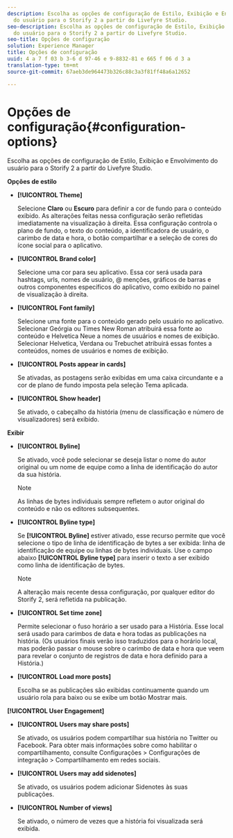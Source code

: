 ```yaml
---
description: Escolha as opções de configuração de Estilo, Exibição e Envolvimento
  do usuário para o Storify 2 a partir do Livefyre Studio.
seo-description: Escolha as opções de configuração de Estilo, Exibição e Envolvimento
  do usuário para o Storify 2 a partir do Livefyre Studio.
seo-title: Opções de configuração
solution: Experience Manager
title: Opções de configuração
uuid: 4 a 7 f 03 b 3-6 d 97-46 e 9-8832-81 e 665 f 06 d 3 a
translation-type: tm+mt
source-git-commit: 67aeb3de964473b326c88c3a3f81ff48a6a12652

---
```



# Opções de configuração{#configuration-options}

Escolha as opções de configuração de Estilo, Exibição e Envolvimento do usuário para o Storify 2 a partir do Livefyre Studio.

**Opções de estilo**

* **[!UICONTROL Theme]**

   Selecione **Claro** ou **Escuro** para definir a cor de fundo para o conteúdo exibido. As alterações feitas nessa configuração serão refletidas imediatamente na visualização à direita. Essa configuração controla o plano de fundo, o texto do conteúdo, a identificadora de usuário, o carimbo de data e hora, o botão compartilhar e a seleção de cores do ícone social para o aplicativo.

* **[!UICONTROL Brand color]**

   Selecione uma cor para seu aplicativo. Essa cor será usada para hashtags, urls, nomes de usuário, @ menções, gráficos de barras e outros componentes específicos do aplicativo, como exibido no painel de visualização à direita.

* **[!UICONTROL Font family]**

   Selecione uma fonte para o conteúdo gerado pelo usuário no aplicativo. Selecionar Geórgia ou Times New Roman atribuirá essa fonte ao conteúdo e Helvetica Neue a nomes de usuários e nomes de exibição. Selecionar Helvetica, Verdana ou Trebuchet atribuirá essas fontes a conteúdos, nomes de usuários e nomes de exibição.

* **[!UICONTROL Posts appear in cards]**

   Se ativadas, as postagens serão exibidas em uma caixa circundante e a cor de plano de fundo imposta pela seleção Tema aplicada.

* **[!UICONTROL Show header]**

   Se ativado, o cabeçalho da história (menu de classificação e número de visualizadores) será exibido.

**Exibir**

* **[!UICONTROL Byline]**

   Se ativado, você pode selecionar se deseja listar o nome do autor original ou um nome de equipe como a linha de identificação do autor da sua história.

   >[!NOTE]
   >
   >As linhas de bytes individuais sempre refletem o autor original do conteúdo e não os editores subsequentes.

* **[!UICONTROL Byline type]**

   Se **[!UICONTROL Byline]** estiver ativado, esse recurso permite que você selecione o tipo de linha de identificação de bytes a ser exibida: linha de identificação de equipe ou linhas de bytes individuais. Use o campo abaixo **[!UICONTROL Byline type]** para inserir o texto a ser exibido como linha de identificação de bytes.

   >[!NOTE]
   >
   >A alteração mais recente dessa configuração, por qualquer editor do Storify 2, será refletida na publicação.

* **[!UICONTROL Set time zone]**

   Permite selecionar o fuso horário a ser usado para a História. Esse local será usado para carimbos de data e hora todas as publicações na história. (Os usuários finais verão isso traduzidos para o horário local, mas poderão passar o mouse sobre o carimbo de data e hora que veem para revelar o conjunto de registros de data e hora definido para a História.)

* **[!UICONTROL Load more posts]**

   Escolha se as publicações são exibidas continuamente quando um usuário rola para baixo ou se exibe um botão Mostrar mais.

**[!UICONTROL User Engagement]**

* **[!UICONTROL Users may share posts]**

   Se ativado, os usuários podem compartilhar sua história no Twitter ou Facebook. Para obter mais informações sobre como habilitar o compartilhamento, consulte Configurações > Configurações de integração > Compartilhamento em redes sociais.

* **[!UICONTROL Users may add sidenotes]**

   Se ativado, os usuários podem adicionar Sidenotes às suas publicações.

* **[!UICONTROL Number of views]**

   Se ativado, o número de vezes que a história foi visualizada será exibida.

